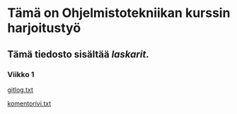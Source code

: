 # Tämä on Ohjelmistotekniikan kurssin harjoitustyö

## Tämä **tiedosto** sisältää *laskarit*.

### Viikko 1

[gitlog.txt](https://github.com/evahteri/ot-harjoitustyo/blob/master/laskarit/viikko1/gitlog.txt])

[komentorivi.txt](https://github.com/evahteri/ot-harjoitustyo/blob/master/laskarit/viikko1/komentorivi.txt)


